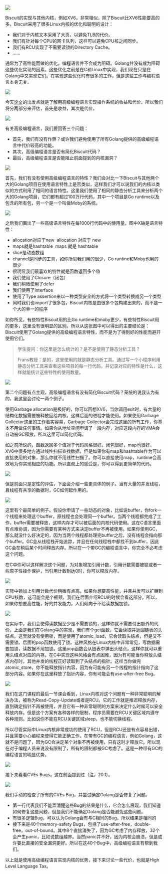[![](https://github.com/huihongxiao/MIT6.S081/raw/master/.gitbook/assets/image%20(115).png)](https://github.com/huihongxiao/MIT6.S081/blob/master/.gitbook/assets/image%20\(115\).png)

Biscuit的实现与其他内核，例如XV6，非常相似，除了Biscuit比XV6性能要高的多。Biscuit采用了很多Linux内核的优化和聪明的设计：

- 我们对于内核文本采用了大页，以避免TLB的代价。
- 我们有针对每个CPU的网卡队列，这样可以避免CPU核之间同步。
- 我们有RCU实现了不需要读锁的Directory Cache。
- ……

通常为了高性能而做的优化，编程语言并不会成为阻碍。Golang并没有成为阻碍这些优化实现的因素。这些优化之前是在C和Linux中实现，我们现在只是在Golang中又实现它们。在实现这些优化时有很多的工作，但是这些工作与编程语言本身无关。

[![](https://github.com/huihongxiao/MIT6.S081/raw/master/.gitbook/assets/image%20(7).png)](https://github.com/huihongxiao/MIT6.S081/blob/master/.gitbook/assets/image%20\(7\).png)

今天[论文](https://pdos.csail.mit.edu/6.828/2020/readings/biscuit.pdf)的出发点就是了解用高级编程语言实现操作系统的收益和代价。所以我们将分两部分来评估，首先是收益，其次是代价。

[![](https://github.com/huihongxiao/MIT6.S081/raw/master/.gitbook/assets/image%20(109).png)](https://github.com/huihongxiao/MIT6.S081/blob/master/.gitbook/assets/image%20\(109\).png)

有关高级编程语言，我们要回答三个问题：

- 首先，我们有没有作弊？或许我们避免使用了所有Golang提供的高级编程语言中代价较高的功能。
- 其次，高级编程语言是否有简化Biscuit代码？
- 最后，高级编程语言是否能阻止前面提到的内核漏洞？

[![](https://github.com/huihongxiao/MIT6.S081/raw/master/.gitbook/assets/image%20(105).png)](https://github.com/huihongxiao/MIT6.S081/blob/master/.gitbook/assets/image%20\(105\).png)

首先，我们有没有使用高级编程语言的特性？我们会对比一下Biscuit与其他两个大的Golang项目在使用语言特性上是否类似，这样我们才可以说我们的内核以类似的方式利用了相同的语言特性。这里我们使用了相同的静态分析工具来分析两个大的Golang项目，它们都有超过100万行代码，其中一个项目是Go runtime以及包含的所有包，另一个是一个叫做Moby的系统。

[![](https://github.com/huihongxiao/MIT6.S081/raw/master/.gitbook/assets/image%20(46).png)](https://github.com/huihongxiao/MIT6.S081/blob/master/.gitbook/assets/image%20\(46\).png)

之后我们画出了一些高级语言特性在每1000行代码中的使用量。图中X轴是语言特性：

- allocation对应于new  allocation 对应于 new
- maps就是hashtable  maps 就是 hashtable
- slice是动态数组
- channel是同步的工具，如你所见我们用的很少，Go runtine和Moby也用的很少
- 很明显我们最喜欢的特性就是函数返回多个值
- 我们使用了Closure（闭包）
- 我们稍微使用了defer
- 我们使用了Interface
- 使用了Type assertion来以一种类型安全的方式将一个类型转换成另一个类型
- 同时我们也import了很多包，Biscuit内核是由很多个包构建出来的，而不是一个大的单一的程序

如你所见，有些特性Biscuit用的比Go runtime和moby更少，有些特性Biscuit用的更多，这里没有很明显的区别。所以从这张图中可以得出的主要结论是：Biscuit使用了Golang提供的高级编程语言特性，而不是为了得到好的性能而避开使用它们。

> 学生提问：你这里是怎么统计的？是不是使用了静态分析工具？
> 
> Frans教授：是的，这里使用的就是静态分析工具。通过写一个小程序利用静态分析工具来查看这些项目的每一行代码，并记录对应的特性是什么，这样就能统计这些特性的使用数量。

[![](https://github.com/huihongxiao/MIT6.S081/raw/master/.gitbook/assets/image%20(22).png)](https://github.com/huihongxiao/MIT6.S081/blob/master/.gitbook/assets/image%20\(22\).png)

第二个问题有点主观，高级编程语言有没有简化Biscuit代码？笼统的说我认为有的，我这里会讨论一两个例子。

使用Garbage allocation是极好的，你可以回想XV6，当你调用exit时，有大量的结构化数据需要被释放回给内核，这样后面的进程才能使用。如果使用Garbage Collector这里的工作着实容易，Garbage Collector会完成这里的所有工作，你基本不用做任何事情。如果你从地址空间申请了一段内存，对应这段内存的VMA会自动被GC释放，所以这里可以简化代码。

如之前所说的，函数返回多个值对于代码风格很好。闭包很好，map也很好。XV6中很多地方通过线性扫描查找数据，但是如果你有map和hashtable作为可以直接使用的对象，那么你就不用线性扫描了。你可以直接使用map，runtime会高效地为你实现相应的功能。所以直观上的感受是，你可以得到更简单的代码。

[![](https://github.com/huihongxiao/MIT6.S081/raw/master/.gitbook/assets/image%20(88).png)](https://github.com/huihongxiao/MIT6.S081/blob/master/.gitbook/assets/image%20\(88\).png)

但是前面只是定性的评估，下面会介绍一些更具体的例子。当有大量的并发线程，且线程有共享的数据时，GC如何起作用的。

[![](https://github.com/huihongxiao/MIT6.S081/raw/master/.gitbook/assets/image%20(160).png)](https://github.com/huihongxiao/MIT6.S081/blob/master/.gitbook/assets/image%20\(160\).png)

这里有个最简单的例子。假设你申请了一些动态的对象，比如说buffer，你fork一个线程来处理这个buffer，原线程也会处理同一个buffer。当两个线程都完成了工作，buffer需要被释放，这样内存才可以被后面的内核代码使用。这在C语言里面有点难协调，因为你需要有某种方式来决定buffer不再被使用。如果你使用GC，那么就没什么好决定的，因为当两个线程都处理完buffer之后，没有线程会指向那个buffer。GC会从线程栈开始追踪，并且在任何线程栈中都找不到buffer，因此GC会在稍后某个时间释放内存。所以在一个带GC的编程语言中，你完全不必考虑这个问题。

在C中你可以这样解决这个问题，为对象增加引用计数，引用计数需要被锁或者一些原子性操作保护，当引用计数到达0时，你可以释放内存。

[![](https://github.com/huihongxiao/MIT6.S081/raw/master/.gitbook/assets/image%20(18).png)](https://github.com/huihongxiao/MIT6.S081/blob/master/.gitbook/assets/image%20\(18\).png)

实际中锁加上引用计数代价稍微有点高。如果你想要高性能，并且并发可以扩展到CPU核数，这可能会是个瓶颈，我们在后面介绍RCU的时候会看这部分。所以，如果你想要高性能，好的并发能力，人们倾向于不给读数据加锁。

[![](https://github.com/huihongxiao/MIT6.S081/raw/master/.gitbook/assets/image%20(122).png)](https://github.com/huihongxiao/MIT6.S081/blob/master/.gitbook/assets/image%20\(122\).png)

在实际中，我们会使得读数据至少是不需要锁的，这样你就不需要付出额外的代价。上面是我们在Golang中的实现，我们有个get函数，它会读取并返回链表的头结点。这里就没有使用锁，而是使用了atomic_load，它会读取头结点，但是又不需要锁。后面的pop函数使用了锁。这种风格在Linux内核中非常常见，写数据需要加锁，读数据不用加锁。这里pop函数会从链表中弹出头结点，这样你就可以重用头结点对应的内存。在C中实现这种风格会有点困难，因为有可能当你释放头结点内存时，其他并发的线程正好读取到了头结点的指针。这样当你做完atomic_store，你不能释放指针内容，因为有可能有另一个线程的指针指向了这部分内容。如果你在这里释放了指针内容，你有可能会有use-after-free Bug。

[![](https://github.com/huihongxiao/MIT6.S081/raw/master/.gitbook/assets/image%20(92).png)](https://github.com/huihongxiao/MIT6.S081/blob/master/.gitbook/assets/image%20\(92\).png)

我们在这门课程的最后一节课会看到，Linux内核对这个问题有一种非常聪明的解决办法，被称为Read-Copy-Update或者是RCU。它的工作就是推迟释放内存，直到确定指针不再被使用，并且它有一种非常聪明的方案来决定什么时候可以安全释放内存。但是这个方案有各种各样的限制，程序员需要在RCU关键区域内遵守各种规则。比如说你不能在RCU关键区域sleep，也不能切换线程。

所以尽管实际中Linux内核非常成功的使用了RCU，但是RCU还是有点容易出错，并且需要小心编程来使得它能正确工作。在带有GC的编程语言，例如Golang，这就不是问题了，因为GC会决定某个对象不再被使用，只有这时才释放它。所以现在对于编程人员来说没有限制了，所有的限制都被GC考虑了。这是一种带有GC的编程语言的明显优势。

[![](https://github.com/huihongxiao/MIT6.S081/raw/master/.gitbook/assets/image%20(158).png)](https://github.com/huihongxiao/MIT6.S081/blob/master/.gitbook/assets/image%20\(158\).png)

接下来看看CVEs Bugs，这在前面提到过（注，20.1）。

[![](https://github.com/huihongxiao/MIT6.S081/raw/master/.gitbook/assets/image%20(69).png)](https://github.com/huihongxiao/MIT6.S081/blob/master/.gitbook/assets/image%20\(69\).png)

我们手动的检查了所有的CVEs Bug，并尝试确定Golang是否修复了问题。

- 第一行代表我们不能弄清楚这些Bug的结果是什么，它会怎么展现，我们知道如何修复这些问题，但是我们不能确定Golang是否能避免这些问题。
- 有很多逻辑Bug，可以认为Golang会有与C相同的Bug，所以结果是相同的
- 接下来是40个memory-safety Bugs，包括了use-after-free，double-free，out-of-bound。其中8个直接消失了，因为GC考虑了内存释放，32个会产生panic，比如说数组越界。当然panic并不好，因为内核会崩溃，但是或许要比直接的安全漏洞更好。所以在这40个Bug中，高级编程语言有帮到我们。

以上就是使用高级编程语言实现内核的优势，接下来讨论一些代价，也就是High Level Language Tax。